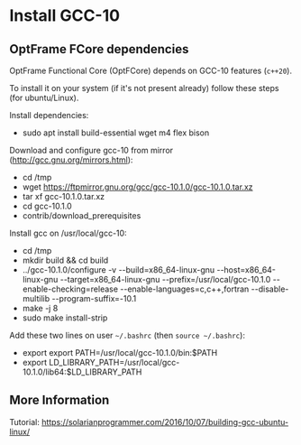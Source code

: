 # Install GCC-10

## OptFrame FCore dependencies

OptFrame Functional Core (OptFCore) depends on GCC-10 features (`c++20`).

To install it on your system (if it's not present already) follow these steps (for ubuntu/Linux).

Install dependencies:

- sudo apt install build-essential wget m4 flex bison

Download and configure gcc-10 from mirror (http://gcc.gnu.org/mirrors.html):

- cd /tmp
- wget https://ftpmirror.gnu.org/gcc/gcc-10.1.0/gcc-10.1.0.tar.xz
- tar xf gcc-10.1.0.tar.xz
- cd gcc-10.1.0
- contrib/download_prerequisites


Install gcc on /usr/local/gcc-10:

- cd /tmp
- mkdir build && cd build
- ../gcc-10.1.0/configure -v --build=x86_64-linux-gnu --host=x86_64-linux-gnu --target=x86_64-linux-gnu --prefix=/usr/local/gcc-10.1.0 --enable-checking=release --enable-languages=c,c++,fortran --disable-multilib --program-suffix=-10.1
- make -j 8
- sudo make install-strip

Add these two lines on user `~/.bashrc` (then `source ~/.bashrc`):

- export export PATH=/usr/local/gcc-10.1.0/bin:$PATH
- export LD_LIBRARY_PATH=/usr/local/gcc-10.1.0/lib64:$LD_LIBRARY_PATH

## More Information

Tutorial: https://solarianprogrammer.com/2016/10/07/building-gcc-ubuntu-linux/